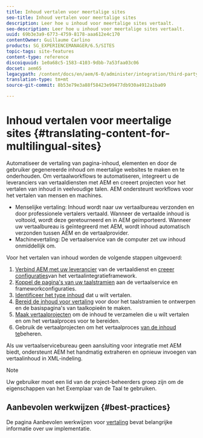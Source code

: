 ```yaml
---
title: Inhoud vertalen voor meertalige sites
seo-title: Inhoud vertalen voor meertalige sites
description: Leer hoe u inhoud voor meertalige sites vertaalt.
seo-description: Leer hoe u inhoud voor meertalige sites vertaalt.
uuid: 69b3e3a9-6773-4759-8178-aaa612e4c170
contentOwner: Guillaume Carlino
products: SG_EXPERIENCEMANAGER/6.5/SITES
topic-tags: site-features
content-type: reference
discoiquuid: 1e0a68c5-1583-4103-9dbb-7a53faa03c06
docset: aem65
legacypath: /content/docs/en/aem/6-0/administer/integration/third-party-services/machine-translation
translation-type: tm+mt
source-git-commit: 8b53e79e3a88f58423e99477db930a4912a1ba09

---
```



# Inhoud vertalen voor meertalige sites {#translating-content-for-multilingual-sites}

Automatiseer de vertaling van pagina-inhoud, elementen en door de gebruiker gegenereerde inhoud om meertalige websites te maken en te onderhouden. Om vertaalworkflows te automatiseren, integreert u de leveranciers van vertaaldiensten met AEM en creeert projecten voor het vertalen van inhoud in veelvoudige talen. AEM ondersteunt workflows voor het vertalen van mensen en machines.

* Menselijke vertaling: Inhoud wordt naar uw vertaalbureau verzonden en door professionele vertalers vertaald. Wanneer de vertaalde inhoud is voltooid, wordt deze geretourneerd en in AEM geïmporteerd. Wanneer uw vertaalbureau is geïntegreerd met AEM, wordt inhoud automatisch verzonden tussen AEM en de vertaalprovider.
* Machinevertaling: De vertaalservice van de computer zet uw inhoud onmiddellijk om.

Voor het vertalen van inhoud worden de volgende stappen uitgevoerd:

1. [Verbind AEM met uw leverancier](/help/sites-administering/tc-tic.md#connecting-to-a-translation-service-provider) van de vertaaldienst en [creeer configuraties](/help/sites-administering/tc-tic.md)van het vertaalintegratieframework.
1. [Koppel de pagina&#39;s van uw taalstramien](/help/sites-administering/tc-tic.md#configuring-pages-for-translation) aan de vertaalservice en frameworkconfiguraties.
1. [Identificeer het type inhoud](/help/sites-administering/tc-rules.md) dat u wilt vertalen.
1. [Bereid de inhoud voor vertaling](/help/sites-administering/tc-prep.md) voor door het taalstramien te ontwerpen en de basispagina&#39;s van taalkopieën te maken.
1. [Maak vertaalprojecten](/help/sites-administering/tc-manage.md) om de inhoud te verzamelen die u wilt vertalen en om het vertaalproces voor te bereiden.
1. Gebruik de vertaalprojecten om het vertaalproces [van de inhoud te](/help/sites-administering/tc-manage.md)beheren.

Als uw vertaalservicebureau geen aansluiting voor integratie met AEM biedt, ondersteunt AEM het handmatig extraheren en opnieuw invoegen van vertaalinhoud in XML-indeling.

>[!NOTE]
>
>Uw gebruiker moet een lid van de project-beheerders groep zijn om de eigenschappen van het Exemplaar van de Taal te gebruiken.

## Aanbevolen werkwijzen {#best-practices}

De pagina Aanbevolen werkwijzen voor [vertaling](/help/sites-administering/tc-bp.md) bevat belangrijke informatie over uw implementatie.
